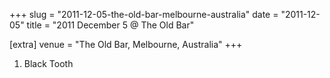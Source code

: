 +++
slug = "2011-12-05-the-old-bar-melbourne-australia"
date = "2011-12-05"
title = "2011 December 5 @ The Old Bar"

[extra]
venue = "The Old Bar, Melbourne, Australia"
+++

 1. Black Tooth


